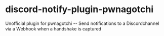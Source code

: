 # discord-notify-plugin-pwnagotchi
Unofficial plugin for pwnagotchi -- Send notifications to a Discordchannel via a Webhook when a handshake is captured
